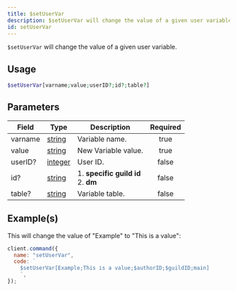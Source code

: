 ```yaml
---
title: $setUserVar
description: $setUserVar will change the value of a given user variable.
id: setUserVar
---
```


`$setUserVar` will change the value of a given user variable.

## Usage

```php
$setUserVar[varname;value;userID?;id?;table?]
```

## Parameters

| Field   | Type                                                                                                | Description                               | Required |
| ------- | --------------------------------------------------------------------------------------------------- | ----------------------------------------- | :------: |
| varname | [string](https://developer.mozilla.org/en-US/docs/Web/JavaScript/Reference/Global_Objects/String)   | Variable name.                            |   true   |
| value   | [string](https://developer.mozilla.org/en-US/docs/Web/JavaScript/Reference/Global_Objects/String)   | New Variable value.                       |   true   |
| userID? | [integer](https://developer.mozilla.org/en-US/docs/Web/JavaScript/Reference/Global_Objects/Integer) | User ID.                                  |  false   |
| id?     | [string](https://developer.mozilla.org/en-US/docs/Web/JavaScript/Reference/Global_Objects/String)   | 1. **specific guild id** <br /> 2. **dm** |  false   |
| table?  | [string](https://developer.mozilla.org/en-US/docs/Web/JavaScript/Reference/Global_Objects/String)   | Variable table.                           |  false   |

## Example(s)

This will change the value of "Example" to "This is a value":

```javascript
client.command({
  name: "setUserVar",
  code: `
    $setUserVar[Example;This is a value;$authorID;$guildID;main]
    `,
});
```
